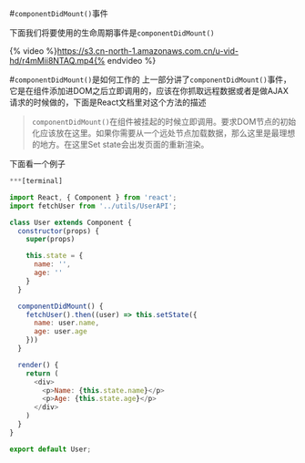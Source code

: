 #`componentDidMount()`事件

下面我们将要使用的生命周期事件是`componentDidMount()`

{% video %}https://s3.cn-north-1.amazonaws.com.cn/u-vid-hd/r4mMii8NTAQ.mp4{% endvideo %}

#`componentDidMount()`是如何工作的
上一部分讲了`componentDidMount()`事件，它是在组件添加进DOM之后立即调用的，应该在你抓取远程数据或者是做AJAX请求的时候做的，下面是React文档里对这个方法的描述
>`componentDidMount()`在组件被挂起的时候立即调用。要求DOM节点的初始化应该放在这里。如果你需要从一个远处节点加载数据，那么这里是最理想的地方。在这里Set state会出发页面的重新渲染。

下面看一个例子
```js
***[terminal]

import React, { Component } from 'react';
import fetchUser from '../utils/UserAPI';

class User extends Component {
  constructor(props) {
    super(props)

    this.state = {
      name: '',
      age: ''
    }
  }

  componentDidMount() {
    fetchUser().then((user) => this.setState({
      name: user.name,
      age: user.age
    }))
  }

  render() {
    return (
      <div>
        <p>Name: {this.state.name}</p>
        <p>Age: {this.state.age}</p>
      </div>
    )
  }
}

export default User;
```







